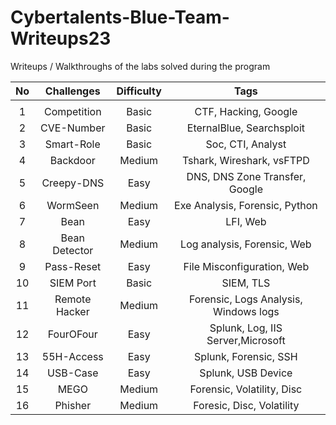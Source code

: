 # Cybertalents-Blue-Team-Writeups23
Writeups / Walkthroughs of the labs solved during the program 

|No| Challenges | Difficulty |                                                Tags                                                |
|:-:|:-------------:|:----------:|:--------------------------------------------------------------------------------------------------:|
|		|               |            |                                                                                                    |          
|	1	|Competition    |   Basic    |                                 CTF, Hacking, Google                                  							|
|	2	|CVE-Number			|   Basic    |                                       EternalBlue, Searchsploit                                    |
|	3	|Smart-Role			|   Basic    |                                 Soc, CTI, Analyst                                 									|
|	4	|Backdoor				|   Medium   |                                            Tshark, Wireshark, vsFTPD                               | 
|	5	|Creepy-DNS    	|   Easy   	 |                               DNS, DNS Zone Transfer, Google                              					|    
|	6	|WormSeen				|   Medium   |                                     Exe Analysis, Forensic, Python                                	|	
|	7	|Bean    				|   Easy     |                                     LFI, Web                                     									|
|	8	|Bean Detector	|   Medium   |                                 Log analysis, Forensic, Web                               					| 
|	9|Pass-Reset  		|   Easy   	 |                                     File Misconfiguration, Web                                     |
|	10|SIEM Port			|   Basic    |                                        SIEM, TLS                                       						|
|	11|Remote Hacker	|   Medium   |                           Forensic, Logs Analysis, Windows logs                         					  |
| 12|FourOFour    	|   Easy   	 |                                   Splunk,  Log, IIS Server,Microsoft                               |
|	13|55H-Access    	|   Easy     |                              Splunk, Forensic, SSH                             										|
|	14|USB-Case				|   Easy     |                                   Splunk, USB Device                                   						| 
|	15|MEGO     			|   Medium   |                                       Forensic, Volatility, Disc                                   |
|	16|Phisher    		|   Medium   |                                     Foresic, Disc, Volatility                                      |
